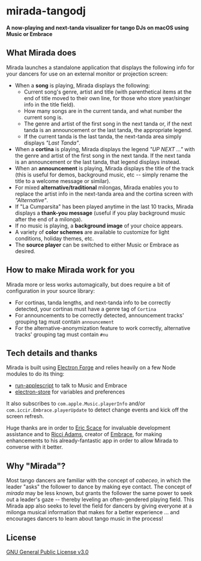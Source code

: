 # mirada-tangodj

**A now-playing and next-tanda visualizer for tango DJs on macOS using Music or Embrace**

## What Mirada does

Mirada launches a standalone application that displays the following info for your dancers for use on an external monitor or projection screen:

- When a **song** is playing, Mirada displays the following:
  - Current song's genre, artist and title (with parenthetical items at the end of title moved to their own line, for those who store year/singer info in the title field).
  - How many songs are in the current tanda, and what number the current song is.
  - The genre and artist of the first song in the next tanda or, if the next tanda is an announcement or the last tanda, the appropriate legend.
  - If the current tanda is the last tanda, the next-tanda area simply displays *"Last Tanda"*.
- When a **cortina** is playing, Mirada displays the legend *"UP NEXT ..."* with the genre and artist of the first song in the next tanda. If the next tanda is an announcement or the last tanda, that legend displays instead.
- When an **announcement** is playing, Mirada displays the title of the track (this is useful for demos, background music, etc -- simply rename the title to a welcome message or similar).
- For mixed **alternative/traditional** milongas, Mirada enables you to replace the artist info in the next-tanda area and the cortina screen with *"Alternative"*.
- If "La Cumparsita" has been played anytime in the last 10 tracks, Mirada displays a **thank-you message** (useful if you play background music after the end of a milonga).
- If no music is playing, a **background image** of your choice appears.
- A variety of **color schemes** are available to customize for light conditions, holiday themes, etc.
- The **source player** can be switched to either Music or Embrace as desired.

## How to make Mirada work for you

Mirada more or less works automagically, but does require a bit of configuration in your source library:

- For cortinas, tanda lengths, and next-tanda info to be correctly detected, your cortinas must have a genre tag of `Cortina`
- For announcements to be correctly detected, announcement tracks' grouping tag must contain `announcement`
- For the alternative-anonymization feature to work correctly, alternative tracks' grouping tag must contain `#nu`


## Tech details and thanks
Mirada is built using [Electron Forge](https://electronforge.io) and relies heavily on a few Node modules to do its thing:

- [run-applescript](https://www.npmjs.com/package/run-applescript) to talk to Music and Embrace
- [electron-store](https://www.npmjs.com/package/electron-store) for variables and preferences

It also subscribes to `com.apple.Music.playerInfo` and/or `com.iccir.Embrace.playerUpdate` to detect change events and kick off the screen refresh.

Huge thanks are in order to [Eric Scace](https://github.com/ericlscace) for invaluable development assistance and to [Ricci Adams](https://github.com/iccir), creator of [Embrace](https://www.ricciadams.com/projects/embrace), for making enhancements to his already-fantastic app in order to allow Mirada to converse with it better.

## Why "Mirada"?
Most tango dancers are familiar with the concept of *cabeceo*, in which the leader "asks" the follower to dance by making eye contact. The concept of *mirada* may be less known, but grants the follower the same power to seek out a leader's gaze -- thereby leveling an often-gendered playing field. This Mirada app also seeks to level the field for dancers by giving everyone at a milonga musical information that makes for a better experience ... and encourages dancers to learn about tango music in the process!

## License

[GNU General Public License v3.0](LICENSE.md)
